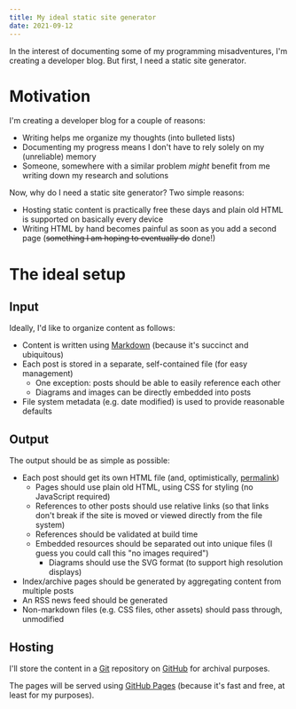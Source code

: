 ```yaml
---
title: My ideal static site generator
date: 2021-09-12
---
```


In the interest of documenting some of my programming misadventures, I'm creating a developer blog. But first, I need a static site generator.

# Motivation
I'm creating a developer blog for a couple of reasons:

* Writing helps me organize my thoughts (into bulleted lists)
* Documenting my progress means I don't have to rely solely on my (unreliable) memory
* Someone, somewhere with a similar problem *might* benefit from me writing down my research and solutions

Now, why do I need a static site generator? Two simple reasons:

* Hosting static content is practically free these days and plain old HTML is supported on basically every device
* Writing HTML by hand becomes painful as soon as you add a second page (~~something I am hoping to eventually do~~ done!)

# The ideal setup
## Input
Ideally, I'd like to organize content as follows:

* Content is written using [Markdown](https://en.wikipedia.org/wiki/Markdown) (because it's succinct and ubiquitous)
* Each post is stored in a separate, self-contained file (for easy management)
  * One exception: posts should be able to easily reference each other
  * Diagrams and images can be directly embedded into posts
* File system metadata (e.g. date modified) is used to provide reasonable defaults

## Output
The output should be as simple as possible:

* Each post should get its own HTML file (and, optimistically, [permalink](https://en.wikipedia.org/wiki/Permalink))
  * Pages should use plain old HTML, using CSS for styling (no JavaScript required)
  * References to other posts should use relative links (so that links don't break if the site is moved or viewed directly from the file system)
  * References should be validated at build time
  * Embedded resources should be separated out into unique files (I guess you could call this "no images required")
    * Diagrams should use the SVG format (to support high resolution displays)
* Index/archive pages should be generated by aggregating content from multiple posts
* An RSS news feed should be generated
* Non-markdown files (e.g. CSS files, other assets) should pass through, unmodified

## Hosting
I'll store the content in a [Git](https://git-scm.com/) repository on [GitHub](https://github.com/) for archival purposes.

The pages will be served using [GitHub Pages](https://pages.github.com/) (because it's fast and free, at least for my purposes).